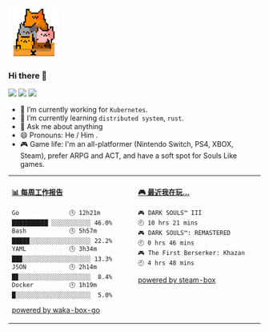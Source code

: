 <img src="https://github.com/x893675/x893675/blob/master/img/cat.gif" width="100">

### Hi there 👋

![](https://img.shields.io/badge/MacOS-Monterey-blueviolet)
![](https://img.shields.io/badge/Go-1.17-informational)
![](https://img.shields.io/badge/Rust-1.44.1-orange)

- 🔭 I’m currently working for `Kubernetes`.
- 🌱 I’m currently learning `distributed system`, `rust`.
- 💬 Ask me about anything
- 😄 Pronouns: He / Him .
- 🎮 Game life: I'm an all-platformer (Nintendo Switch, PS4, XBOX, Steam), prefer ARPG and ACT, and have a soft spot for Souls Like games.

<!--
**x893675/x893675** is a ✨ _special_ ✨ repository because its `README.md` (this file) appears on your GitHub profile.

Here are some ideas to get you started:

- 🔭 I’m currently working on ...
- 🌱 I’m currently learning ...
- 👯 I’m looking to collaborate on ...
- 🤔 I’m looking for help with ...
- 💬 Ask me about ...
- 📫 How to reach me: ...
- 😄 Pronouns: ...
- ⚡ Fun fact: ...
-->


<table>
<tr>
<td valign="top" width="50%">

<!-- waka-box start -->
#### <a href="https://gist.github.com/02306cfa1b532bd1a8432087894ced2a" target="_blank">📊 每周工作报告</a>
```text
Go              🕓 12h21m ██████████▏░░░░░░░░░░░ 46.0%
Bash            🕓 5h57m  ████▉░░░░░░░░░░░░░░░░░ 22.2%
YAML            🕓 3h34m  ██▉░░░░░░░░░░░░░░░░░░░ 13.3%
JSON            🕓 2h14m  █▊░░░░░░░░░░░░░░░░░░░░  8.4%
Docker          🕓 1h19m  █░░░░░░░░░░░░░░░░░░░░░  5.0%
```
<!-- Powered by https://github.com/x893675/waka-box-go . -->
<!-- waka-box end -->

[powered by waka-box-go](https://github.com/x893675/waka-box-go)

</td>
<td valign="top" width="50%">

<!-- steam-box start -->
#### <a href="https://gist.github.com/7643b2d2c095ae2572bdd1e1b729515f" target="_blank">🎮 最近我在玩…</a>
```text
🎮 DARK SOULS™ III                  🕘 10 hrs 21 mins
🎮 DARK SOULS™: REMASTERED          🕘 0 hrs 46 mins
🎮 The First Berserker: Khazan      🕘 4 hrs 48 mins
```
<!-- Powered by https://github.com/YouEclipse/steam-box . -->
<!-- steam-box end -->

[powered by steam-box](https://github.com/x893675/steam-box)

</td>
</tr>
</table>

